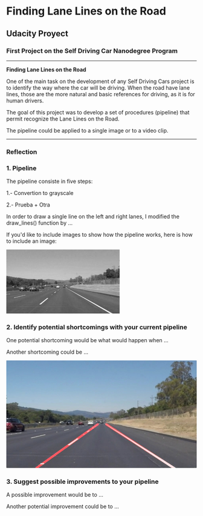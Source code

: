 # **Finding Lane Lines on the Road**

## Udacity Proyect

### First Project on the Self Driving Car Nanodegree Program

---

**Finding Lane Lines on the Road**

One of the main task on the development of any Self Driving Cars project is to identify the way where the car will be driving.
When the road have lane lines, those are the more natural and basic references for driving, as it is for human drivers.

The goal of this project was to develop a set of procedures (pipeline) that permit recognize the Lane Lines on the Road.

The pipeline could be applied to a single image or to a video clip.


[//]: # (Image References)

[image1]: ./examples/grayscale.jpg "Grayscale"
[image2]: ./examples/laneLines_thirdPass.jpg "Raw Line"

---

### Reflection

### 1. Pipeline


The pipeline consiste in five steps:

1.-  Convertion to grayscale

2.- Prueba + Otra

In order to draw a single line on the left and right lanes, I modified the draw_lines() function by …

If you'd like to include images to show how the pipeline works, here is how to include an image:

![alt text][image1]


### 2. Identify potential shortcomings with your current pipeline


One potential shortcoming would be what would happen when ...

Another shortcoming could be ...

![alt text][image2]

### 3. Suggest possible improvements to your pipeline

A possible improvement would be to ...

Another potential improvement could be to ...
